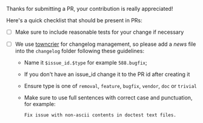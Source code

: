 Thanks for submitting a PR, your contribution is really appreciated!

Here's a quick checklist that should be present in PRs:

- [ ] Make sure to include reasonable tests for your change if necessary

- [ ] We use [towncrier](https://pypi.python.org/pypi/towncrier) for changelog management, so please add a *news* file into the `changelog` folder following these guidelines:
  * Name it `$issue_id.$type` for example `588.bugfix`;
  * If you don't have an issue_id change it to the PR id after creating it
  * Ensure type is one of `removal`, `feature`, `bugfix`, `vendor`, `doc` or `trivial`
  * Make sure to use full sentences with correct case and punctuation, for example:

    ```
    Fix issue with non-ascii contents in doctest text files.
    ```
